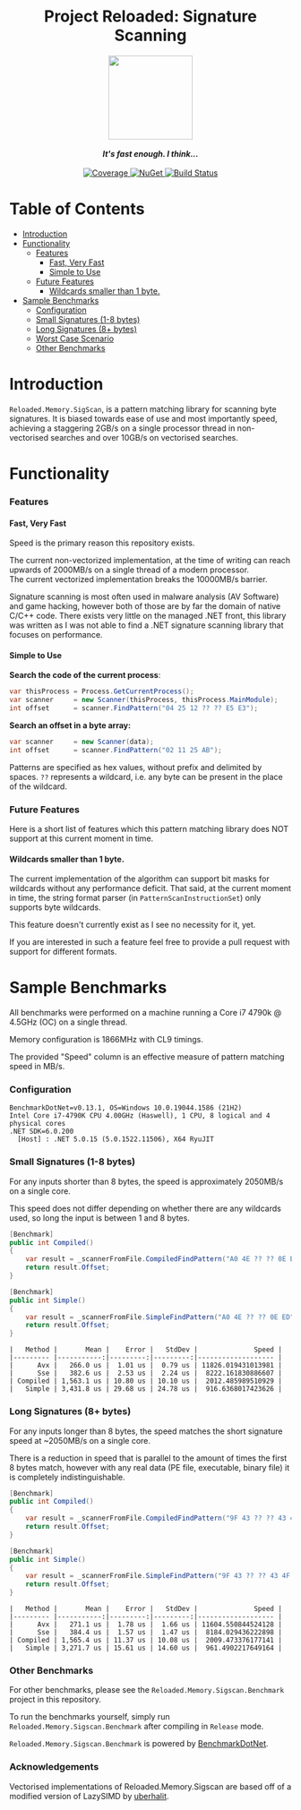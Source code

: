 <div align="center">
	<h1>Project Reloaded: Signature Scanning</h1>
	<img src="https://i.imgur.com/BjPn7rU.png" width="150" align="center" />
	<br/> <br/>
	<strong><i>It's fast enough. I think...</i></strong>
	<br/> <br/>
	<!-- Coverage -->
	<a href="https://codecov.io/gh/Reloaded-Project/Reloaded.Memory.SigScan">
		<img src="https://codecov.io/gh/Reloaded-Project/Reloaded.Memory.SigScan/branch/master/graph/badge.svg" alt="Coverage" />
	</a>
	<!-- NuGet -->
	<a href="https://www.nuget.org/packages/Reloaded.Memory.SigScan">
		<img src="https://img.shields.io/nuget/v/Reloaded.Memory.SigScan.svg" alt="NuGet" />
	</a>
	<!-- Build Status -->
	<a href="https://github.com/Reloaded-Project/Reloaded.Memory.SigScan/actions/workflows/build-and-publish.yml">
		<img src="https://img.shields.io/github/workflow/status/Reloaded-Project/Reloaded.Memory.SigScan/Build%20and%20Publish" alt="Build Status" />
	</a>
</div>

# Table of Contents

- [Introduction](#introduction)
- [Functionality](#functionality)
    - [Features](#features)
        - [Fast, Very Fast](#fast-very-fast)
        - [Simple to Use](#simple-to-use)
    - [Future Features](#future-features)
        - [Wildcards smaller than 1 byte.](#wildcards-smaller-than-1-byte)
- [Sample Benchmarks](#sample-benchmarks)
    - [Configuration](#configuration)
    - [Small Signatures (1-8 bytes)](#small-signatures-1-8-bytes)
    - [Long Signatures (8+ bytes)](#long-signatures-8-bytes)
    - [Worst Case Scenario](#worst-case-scenario)
    - [Other Benchmarks](#other-benchmarks)

# Introduction

`Reloaded.Memory.SigScan`, is a pattern matching library for scanning byte signatures. It is biased towards ease of use and most importantly speed, achieving a staggering 2GB/s on a single processor thread in non-vectorised searches and over 10GB/s on vectorised searches.

# Functionality

### Features

#### Fast, Very Fast

Speed is the primary reason this repository exists.

The current non-vectorized implementation, at the time of writing can reach upwards of 2000MB/s on a single thread of a modern processor.  
The current vectorized implementation breaks the 10000MB/s barrier.  

Signature scanning is most often used in malware analysis (AV Software) and game hacking, however both of those are by far the domain of native C/C++ code. There exists very little on the managed .NET front, this library was written as I was not able to find a .NET signature scanning library that focuses on performance.

#### Simple to Use

**Search the code of the current process**:
```csharp
var thisProcess = Process.GetCurrentProcess();
var scanner     = new Scanner(thisProcess, thisProcess.MainModule);
int offset      = scanner.FindPattern("04 25 12 ?? ?? E5 E3");
```

**Search an offset in a byte array:**
```csharp
var scanner     = new Scanner(data);
int offset      = scanner.FindPattern("02 11 25 AB");
```

Patterns are specified as hex values, without prefix and delimited by spaces.
`??` represents a wildcard, i.e. any byte can be present in the place of the wildcard.

### Future Features
Here is a short list of features which this pattern matching library does NOT support at this current moment in time.

#### Wildcards smaller than 1 byte.
The current implementation of the algorithm can support bit masks for wildcards without any performance deficit. That said, at the current moment in time, the string format parser (in `PatternScanInstructionSet`) only supports byte wildcards. 

This feature doesn't currently exist as I see no necessity for it, yet.

If you are interested in such a feature feel free to provide a pull request with support for different formats.

# Sample Benchmarks
All benchmarks were performed on a machine running a Core i7 4790k @ 4.5GHz (OC) on a single thread.

Memory configuration is 1866MHz with CL9 timings.

The provided "Speed" column is an effective measure of pattern matching speed in MB/s.

### Configuration
```
BenchmarkDotNet=v0.13.1, OS=Windows 10.0.19044.1586 (21H2)
Intel Core i7-4790K CPU 4.00GHz (Haswell), 1 CPU, 8 logical and 4 physical cores
.NET SDK=6.0.200
  [Host] : .NET 5.0.15 (5.0.1522.11506), X64 RyuJIT
```

### Small Signatures (1-8 bytes)

For any inputs shorter than 8 bytes, the speed is approximately 2050MB/s on a single core.

This speed does not differ depending on whether there are any wildcards used, so long the input is between 1 and 8 bytes.

```csharp
[Benchmark]
public int Compiled()
{
    var result = _scannerFromFile.CompiledFindPattern("A0 4E ?? ?? 0E ED");
    return result.Offset;
}

[Benchmark]
public int Simple()
{
    var result = _scannerFromFile.SimpleFindPattern("A0 4E ?? ?? 0E ED");
    return result.Offset;
}
```
```
|   Method |       Mean |    Error |   StdDev |              Speed |
|--------- |-----------:|---------:|---------:|------------------- |
|      Avx |   266.0 us |  1.01 us |  0.79 us | 11826.019431013981 |
|      Sse |   382.6 us |  2.53 us |  2.24 us |  8222.161830886607 |
| Compiled | 1,563.1 us | 10.80 us | 10.10 us |  2012.485989510929 |
|   Simple | 3,431.8 us | 29.68 us | 24.78 us |  916.6368017423626 |
```

### Long Signatures (8+ bytes)

For any inputs longer than 8 bytes, the speed matches the short signature speed at ~2050MB/s on a single core. 

There is a reduction in speed that is parallel to the amount of times the first 8 bytes match, however with any real data (PE file, executable, binary file) it is completely indistinguishable.

```csharp
[Benchmark]
public int Compiled()
{
    var result = _scannerFromFile.CompiledFindPattern("9F 43 ?? ?? 43 4F 99 ?? ?? 48"");
    return result.Offset;
}

[Benchmark]
public int Simple()
{
    var result = _scannerFromFile.SimpleFindPattern("9F 43 ?? ?? 43 4F 99 ?? ?? 48"");
    return result.Offset;
}
```

```
|   Method |       Mean |    Error |   StdDev |              Speed |
|--------- |-----------:|---------:|---------:|------------------- |
|      Avx |   271.1 us |  1.78 us |  1.66 us | 11604.550844524128 |
|      Sse |   384.4 us |  1.57 us |  1.47 us |  8184.029436222898 |
| Compiled | 1,565.4 us | 11.37 us | 10.08 us |  2009.473376177141 |
|   Simple | 3,271.7 us | 15.61 us | 14.60 us |  961.4902217649164 |
```

### Other Benchmarks
For other benchmarks, please see the `Reloaded.Memory.Sigscan.Benchmark` project in this repository.

To run the benchmarks yourself, simply run `Reloaded.Memory.Sigscan.Benchmark` after compiling in `Release` mode.

`Reloaded.Memory.Sigscan.Benchmark` is powered by [BenchmarkDotNet](https://github.com/dotnet/BenchmarkDotNet).

### Acknowledgements

Vectorised implementations of Reloaded.Memory.Sigscan are based off of a modified version of LazySIMD by [uberhalit](https://github.com/uberhalit).
